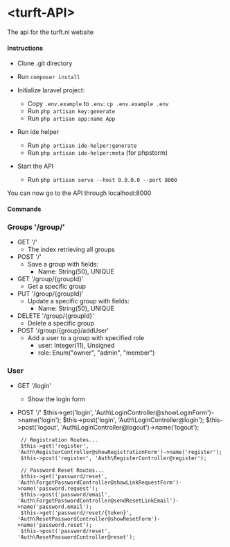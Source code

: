 # \<turft-API\>

The api for the turft.nl website

#### Instructions
 
 - Clone .git directory
 - Run `composer install`
 
 - Initialize laravel project:
   - Copy `.env.example` to `.env`: `cp .env.example .env`
   - Run `php artisan key:generate`
   - Run `php artisan app:name App`
 - Run ide helper
   - Run `php artisan ide-helper:generate`
   - Run `php artisan ide-helper:meta` (for phpstorm)
 - Start the API
   - Run `php artisan serve --host 0.0.0.0 --port 8000`
   
 You can now go to the API through localhost:8000
 
 #### Commands
 
 ### Groups '/group/'
 - GET  '/'
   - The index retrieving all groups
 - POST '/'
   - Save a group with fields:
     - Name: String(50), UNIQUE
 - GET '/group/{groupId}'
   - Get a specific group
 - PUT '/group/{groupId}'
   - Update a specific group with fields:    
     - Name: String(50), UNIQUE  
 - DELETE '/group/{groupId}'
   - Delete a specific group
 - POST '/group/{group}/addUser'
   - Add a user to a group with specified role  
     - user: Integer(11), Unsigned
     - role: Enum("owner", "admin", "member")
     
### User 
 - GET '/login'
   - Show the login form
 - POST '/'
$this->get('login', 'Auth\LoginController@showLoginForm')->name('login');
        $this->post('login', 'Auth\LoginController@login');
        $this->post('logout', 'Auth\LoginController@logout')->name('logout');

        // Registration Routes...
        $this->get('register', 'Auth\RegisterController@showRegistrationForm')->name('register');
        $this->post('register', 'Auth\RegisterController@register');

        // Password Reset Routes...
        $this->get('password/reset', 'Auth\ForgotPasswordController@showLinkRequestForm')->name('password.request');
        $this->post('password/email', 'Auth\ForgotPasswordController@sendResetLinkEmail')->name('password.email');
        $this->get('password/reset/{token}', 'Auth\ResetPasswordController@showResetForm')->name('password.reset');
        $this->post('password/reset', 'Auth\ResetPasswordController@reset');